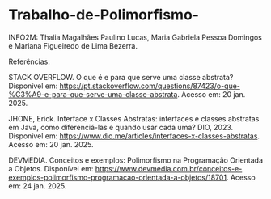 # Trabalho-de-Polimorfismo-
INFO2M: Thalia Magalhães Paulino Lucas, Maria Gabriela Pessoa Domingos e Mariana Figueiredo de Lima Bezerra. 

Referências:

STACK OVERFLOW. O que é e para que serve uma classe abstrata? Disponível em: https://pt.stackoverflow.com/questions/87423/o-que-%C3%A9-e-para-que-serve-uma-classe-abstrata. Acesso em: 20 jan. 2025.

JHONE, Erick. Interface x Classes Abstratas: interfaces e classes abstratas em Java, como diferenciá-las e quando usar cada uma? DIO, 2023. Disponível em: https://www.dio.me/articles/interfaces-x-classes-abstratas. Acesso em: 20 jan. 2025.

DEVMEDIA. Conceitos e exemplos: Polimorfismo na Programação Orientada a Objetos. Disponível em: <https://www.devmedia.com.br/conceitos-e-exemplos-polimorfismo-programacao-orientada-a-objetos/18701>. Acesso em: 24 jan. 2025.
